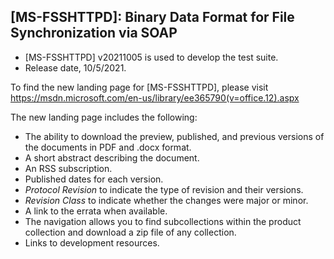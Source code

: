## [MS-FSSHTTPD]: Binary Data Format for File Synchronization via SOAP 
- [MS-FSSHTTPD] v20211005 is used to develop the test suite.
- Release date, 10/5/2021.


To find the new landing page for [MS-FSSHTTPD], please visit https://msdn.microsoft.com/en-us/library/ee365790(v=office.12).aspx

The new landing page includes the following:
- The ability to download the preview, published, and previous versions of the documents in PDF and .docx format.
- A short abstract describing the document.
- An RSS subscription.
- Published dates for each version.
- *Protocol Revision* to indicate the type of revision and their versions.
- *Revision Class* to indicate whether the changes were major or minor.
- A link to the errata when available.
- The navigation allows you to find subcollections within the product collection and download a zip file of any collection.
- Links to development resources.